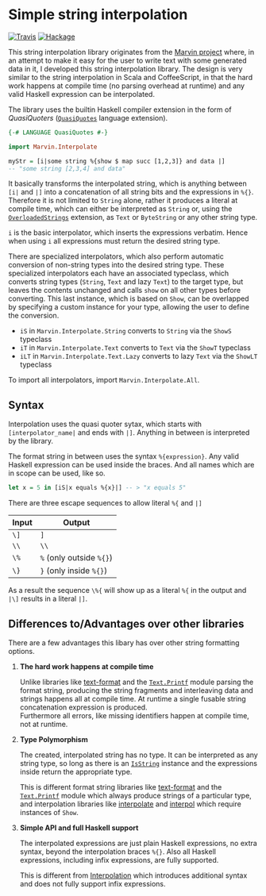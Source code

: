 # Simple string interpolation

[![Travis](https://travis-ci.org/JustusAdam/marvin-interpolate.svg?branch=master)](https://travis-ci.org/JustusAdam/marvin-interpolate)
[![Hackage](https://img.shields.io/hackage/v/marvin-interpolate.svg)](http://hackage.haskell.org/package/marvin-interpolate)

This string interpolation library originates from the [Marvin project](https://github.com/JustusAdam/marvin) where, in an attempt to make it easy for the user to write text with some generated data in it, I developed this string interpolation library.
The design is very similar to the string interpolation in Scala and CoffeeScript, in that the hard work happens at compile time (no parsing overhead at runtime) and any valid Haskell expression can be interpolated.

The library uses the builtin Haskell compiler extension in the form of *QuasiQuoters* ([`QuasiQuotes`](https://downloads.haskell.org/~ghc/latest/docs/html/users_guide/glasgow_exts.html#template-haskell-quasi-quotation) language extension).

```haskell
{-# LANGUAGE QuasiQuotes #-}

import Marvin.Interpolate

myStr = [i|some string %{show $ map succ [1,2,3]} and data |]
-- "some string [2,3,4] and data"
```

It basically transforms the interpolated string, which is anything between `[i|` and `|]` into a concatenation of all string bits and the expressions in `%{}`.
Therefore it is not limited to `String` alone, rather it produces a literal at compile time, which can either be interpreted as `String` or, using the [`OverloadedStrings`](https://downloads.haskell.org/~ghc/latest/docs/html/users_guide/glasgow_exts.html#overloaded-string-literals) extension, as `Text` or `ByteString` or any other string type.

`i` is the basic interpolator, which inserts the expressions verbatim. Hence when using `i` all expressions must return the desired string type.

There are specialized interpolators, which also perform automatic conversion of non-string types into the desired string type.
These specialized interpolators each have an associated typeclass, which converts string types (`String`, `Text` and lazy `Text`) to the target type, but leaves the contents unchanged and calls `show` on all other types before converting.
This last instance, which is based on `Show`, can be overlapped by specifying a custom instance for your type, allowing the user to define the conversion.

- `iS` in `Marvin.Interpolate.String` converts to `String` via the `ShowS` typeclass
- `iT` in `Marvin.Interpolate.Text` converts to `Text` via the `ShowT` typeclass
- `iLT` in `Marvin.Interpolate.Text.Lazy` converts to lazy `Text` via the `ShowLT` typeclass

To import all interpolators, import `Marvin.Interpolate.All`.

## Syntax

Interpolation uses the quasi quoter sytax, which starts with `[interpolator_name|` and ends with `|]`.
Anything in between is interpreted by the library.

The format string in between uses the syntax `%{expression}`.
Any valid Haskell expression can be used inside the braces.
And all names which are in scope can be used, like so.

```haskell
let x = 5 in [iS|x equals %{x}|] -- > "x equals 5"
```

There are three escape sequences to allow literal `%{` and `|]`

| Input | Output |
|-------|--------|
| `\]`  | `]`    |
| `\\`  | `\\`   |
| `\%`  | `%` (only outside `%{}`) |
| `\}`  | `}` (only inside `%{}`) | 


As a result the sequence `\%{` will show up as a literal `%{` in the output and `|\]` results in a literal `|]`.


## Differences to/Advantages over other libraries

There are a few advantages this libary has over other string formatting options.

1. **The hard work happens at compile time**

    Unlike libraries like [text-format](https://hackage.haskell.org/package/text-format) and the [`Text.Printf`](https://www.stackage.org/haddock/lts-7.14/base-4.9.0.0/Text-Printf.html) module parsing the format string, producing the string fragments and interleaving data and strings happens all at compile time.
    At runtime a single fusable string concatenation expression is produced.  
    Furthermore all errors, like missing identifiers happen at compile time, not at runtime.

2. **Type Polymorphism**
    
    The created, interpolated string has no type. 
    It can be interpreted as any string type, so long as there is an [`IsString`](https://www.stackage.org/haddock/lts-7.14/base-4.9.0.0/Data-String.html#t:IsString) instance and the expressions inside return the appropriate type.

    This is different format string libraries like [text-format](https://hackage.haskell.org/package/text-format) and the [`Text.Printf`](https://www.stackage.org/haddock/lts-7.14/base-4.9.0.0/Text-Printf.html) module which always produce strings of a particular type, and interpolation libraries like [interpolate](http://hackage.haskell.org/package/interpolate) and [interpol](http://hackage.haskell.org/package/interpol) which require instances of `Show`.

3. **Simple API and full Haskell support**

    The interpolated expressions are just plain Haskell expressions, no extra syntax, beyond the interpolation braces `%{}`.
    Also all Haskell expressions, including infix expressions, are fully supported.

    This is different from [Interpolation](http://hackage.haskell.org/package/Interpolation) which introduces additional syntax and does not fully support infix expressions.
